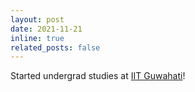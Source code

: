 ```yaml
---
layout: post
date: 2021-11-21
inline: true
related_posts: false
---
```


Started undergrad studies at [IIT Guwahati](https://www.iitg.ac.in/)!